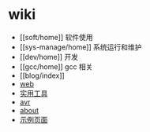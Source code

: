 # wiki

* [[soft/home]] 软件使用
* [[sys-manage/home]] 系统运行和维护
* [[dev/home]] 开发 
* [[gcc/home]] gcc 相关
* [[blog/index]]
* [web](web/index) 
* [实用工具](utility/index) 
* [avr](avr/index) 
* [about](about) 
* [示例页面](test/home)